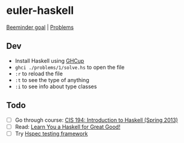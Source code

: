 # euler-haskell

[Beeminder goal][0] | [Problems][1]

## Dev

- Install Haskell using [GHCup][3]
- `ghci ./problems/1/solve.hs` to open the file
- `:r` to reload the file
- `:t` to see the type of anything
- `:i` to see info about type classes

## Todo

- [ ] Go through course: [CIS 194: Introduction to Haskell (Spring 2013)][2]
- [ ] Read: [Learn You a Haskell for Great Good!][4]
- [ ] Try [Hspec testing framework][5]

[0]: https://www.beeminder.com/narthur/euler-haskell
[1]: https://projecteuler.net/
[2]: https://www.cis.upenn.edu/~cis1940/spring13/
[3]: https://www.haskell.org/ghcup/
[4]: https://learnyouahaskell.github.io/chapters.html
[5]: https://hspec.github.io/